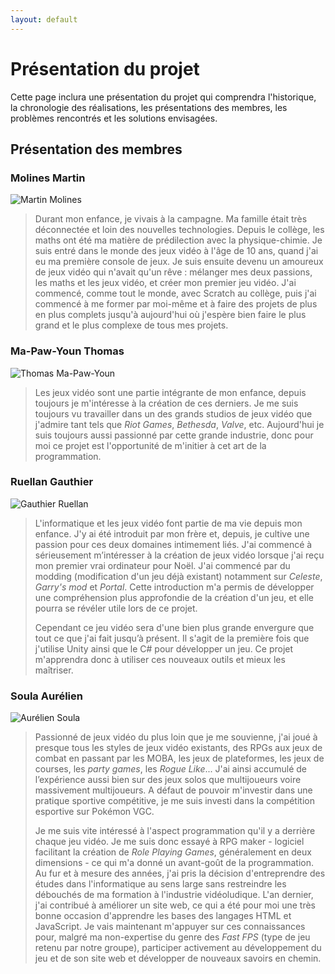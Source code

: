 ```yaml
---
layout: default
---
```

# Présentation du projet
Cette page inclura une présentation du projet qui comprendra l'historique, la chronologie des réalisations, les présentations des membres, les problèmes rencontrés et les solutions envisagées.

## Présentation des membres

### Molines Martin
![Martin Molines](https://s3.cri.epita.fr/cri-intranet/img/blank.jpg)
> Durant mon enfance, je vivais à la campagne. Ma famille était très déconnectée et loin des nouvelles technologies. Depuis le collège, les maths ont été ma matière de prédilection avec la physique-chimie. Je suis entré dans le monde des jeux vidéo à l'âge de 10 ans, quand j'ai eu ma première console de jeux. Je suis ensuite devenu un amoureux de jeux vidéo qui n'avait qu'un rêve : mélanger mes deux passions, les maths et les jeux vidéo, et créer mon premier jeu vidéo. J'ai commencé, comme tout le monde, avec Scratch au collège, puis j'ai commencé à me former par moi-même et à faire des projets de plus en plus complets jusqu'à aujourd'hui où j'espère bien faire le plus grand et le plus complexe de tous mes projets.

### Ma-Paw-Youn Thomas
![Thomas Ma-Paw-Youn](https://s3.cri.epita.fr/cri-intranet/img/blank.jpg)
> Les jeux vidéo sont une partie intégrante de mon enfance, depuis toujours je m'intéresse à la création de ces derniers. Je me suis toujours vu travailler dans un des grands studios de jeux vidéo que j'admire tant tels que _Riot Games_, _Bethesda_, _Valve_, etc. Aujourd'hui je suis toujours aussi passionné par cette grande industrie, donc pour moi ce projet est l'opportunité de m'initier à cet art de la programmation.

### Ruellan Gauthier
![Gauthier Ruellan](https://s3.cri.epita.fr/cri-intranet/img/blank.jpg)
> L'informatique et les jeux vidéo font partie de ma vie depuis mon enfance. J'y ai été introduit par mon frère et, depuis, je cultive une passion pour ces deux domaines intimement liés. J'ai commencé à sérieusement m’intéresser à la création de jeux vidéo lorsque j'ai reçu mon premier vrai ordinateur pour Noël. J'ai commencé par du modding (modification d'un jeu déjà existant) notamment sur _Celeste_, _Garry's mod_ et _Portal_. Cette introduction m'a permis de développer une compréhension plus approfondie de la création d'un jeu, et elle pourra se révéler utile lors de ce projet.
>
> Cependant ce jeu vidéo sera d'une bien plus grande envergure que tout ce que j'ai fait jusqu’à présent. Il s'agit de la première fois que j'utilise Unity ainsi que le C# pour développer un jeu. Ce projet m'apprendra donc à utiliser ces nouveaux outils et mieux les maîtriser.

### Soula Aurélien
![Aurélien Soula](https://s3.cri.epita.fr/cri-intranet/img/blank.jpg)
> Passionné de jeux vidéo du plus loin que je me souvienne, 
> j'ai joué à presque tous les styles de jeux vidéo existants, des RPGs aux jeux de combat en passant par les MOBA, les jeux de plateformes, les jeux de courses, les _party games_, les _Rogue Like_... J'ai ainsi accumulé de l’expérience aussi bien sur des jeux solos que multijoueurs voire massivement multijoueurs. A défaut de pouvoir m'investir dans une pratique sportive compétitive, je me suis investi dans la compétition esportive sur Pokémon VGC.
>  
> Je me suis vite intéressé à l'aspect programmation qu'il y a derrière chaque jeu vidéo. Je me suis donc essayé à RPG maker - logiciel facilitant la création de _Role Playing Games_, généralement en deux dimensions - ce qui m'a donné un avant-goût de la programmation. Au fur et à mesure des années, j'ai pris la décision d'entreprendre des études dans l'informatique au sens large sans restreindre les débouchés de ma formation à l'industrie vidéoludique. L'an dernier, j'ai contribué à améliorer un site web, ce qui a été pour moi une très bonne occasion d'apprendre les bases des langages HTML et JavaScript. Je vais maintenant m'appuyer sur ces connaissances pour, malgré ma non-expertise du genre des _Fast FPS_ (type de jeu retenu par notre groupe), participer activement au développement du jeu et de son site web et développer de nouveaux savoirs en chemin.

